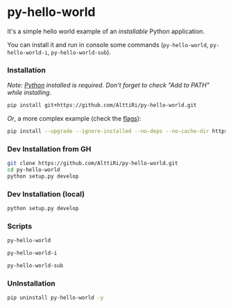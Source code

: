 # py-hello-world

It's a simple hello world example of an _installable_ Python application. 

You can install it and run in console some commands (`py-hello-world`, `py-hello-world-i`, `py-hello-world-sub`).

### Installation


_Note: [Python](https://www.python.org/downloads/) installed is required. Don't forget to check "Add to PATH" while installing._

```bash
pip install git+https://github.com/AlttiRi/py-hello-world.git
```

_Or_, a more complex example (check the [flags](https://pip.pypa.io/en/latest/cli/pip_install/?highlight=--no-use-wheel#options)):

```bash
pip install --upgrade --ignore-installed --no-deps --no-cache-dir https://github.com/AlttiRi/py-hello-world/archive/master.tar.gz
```


### Dev Installation from GH
```bash
git clone https://github.com/AlttiRi/py-hello-world.git
cd py-hello-world
python setup.py develop
```

### Dev Installation (local)
```bash
python setup.py develop
```

### Scripts
```bash
py-hello-world
```
```bash
py-hello-world-i
```
```bash
py-hello-world-sub
```

### UnInstallation
```bash
pip uninstall py-hello-world -y
```
